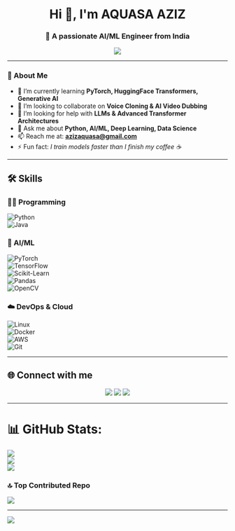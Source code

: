 <h1 align="center">Hi 👋, I'm AQUASA AZIZ</h1>
<h3 align="center">🚀 A passionate AI/ML Engineer from India</h3>

<!-- Typing SVG Effect -->
<p align="center">
  <a href="https://github.com/AquasaAziz247">
    <img src="https://readme-typing-svg.herokuapp.com?size=22&color=F70D6A&center=true&vCenter=true&width=500&lines=AI/ML+Engineer;Generative+AI+Enthusiast;Deep+Learning+Explorer;Future+Tech+Entrepreneur">
  </a>
</p>

---

### 🔭 About Me  
- 🌱 I’m currently learning **PyTorch, HuggingFace Transformers, Generative AI**  
- 👯 I’m looking to collaborate on **Voice Cloning & AI Video Dubbing**  
- 🤝 I’m looking for help with **LLMs & Advanced Transformer Architectures**  
- 💬 Ask me about **Python, AI/ML, Deep Learning, Data Science**  
- 📫 Reach me at: **azizaquasa@gmail.com**  
- ⚡ Fun fact: *I train models faster than I finish my coffee ☕*  

---

## 🛠️ Skills  

### 👩‍💻 Programming  
![Python](https://img.shields.io/badge/Python-3776AB?style=for-the-badge&logo=python&logoColor=white)  
![Java](https://img.shields.io/badge/Java-ED8B00?style=for-the-badge&logo=java&logoColor=white)  
 
### 🤖 AI/ML  
![PyTorch](https://img.shields.io/badge/PyTorch-EE4C2C?style=for-the-badge&logo=pytorch&logoColor=white)  
![TensorFlow](https://img.shields.io/badge/TensorFlow-FF6F00?style=for-the-badge&logo=tensorflow&logoColor=white)  
![Scikit-Learn](https://img.shields.io/badge/Scikit--Learn-F7931E?style=for-the-badge&logo=scikit-learn&logoColor=white)  
![Pandas](https://img.shields.io/badge/Pandas-150458?style=for-the-badge&logo=pandas&logoColor=white)  
![OpenCV](https://img.shields.io/badge/OpenCV-27338e?style=for-the-badge&logo=opencv&logoColor=white)  

### ☁️ DevOps & Cloud  
![Linux](https://img.shields.io/badge/Linux-FCC624?style=for-the-badge&logo=linux&logoColor=black)  
![Docker](https://img.shields.io/badge/Docker-2496ED?style=for-the-badge&logo=docker&logoColor=white)  
![AWS](https://img.shields.io/badge/AWS-232F3E?style=for-the-badge&logo=amazon-aws&logoColor=white)  
![Git](https://img.shields.io/badge/Git-F05032?style=for-the-badge&logo=git&logoColor=white)  

---

## 🌐 Connect with me  

<p align="center">
  <a href="https://www.linkedin.com/in/aquasa-aziz/"><img src="https://img.shields.io/badge/LinkedIn-0A66C2?style=for-the-badge&logo=linkedin&logoColor=white"></a>
  <a href="https://github.com/AquasaAziz247"><img src="https://img.shields.io/badge/GitHub-171515?style=for-the-badge&logo=github&logoColor=white"></a>
  <a href="https://www.kaggle.com/aquasa"><img src="https://img.shields.io/badge/Kaggle-20BEFF?style=for-the-badge&logo=kaggle&logoColor=white"></a>
</p>

---

# 📊 GitHub Stats:
![](https://github-readme-stats.vercel.app/api?username=AquasaAziz247&theme=dark&hide_border=false&include_all_commits=false&count_private=false)<br/>
![](https://nirzak-streak-stats.vercel.app/?user=AquasaAziz247&theme=dark&hide_border=false)<br/>
![](https://github-readme-stats.vercel.app/api/top-langs/?username=AquasaAziz247&theme=dark&hide_border=false&include_all_commits=false&count_private=false&layout=compact)

### 🔝 Top Contributed Repo
![](https://github-contributor-stats.vercel.app/api?username=AquasaAziz247&limit=5&theme=dark&combine_all_yearly_contributions=true)

---
[![](https://visitcount.itsvg.in/api?id=AquasaAziz247&icon=0&color=0)](https://visitcount.itsvg.in)

<!-- Proudly created with GPRM ( https://gprm.itsvg.in ) -->
